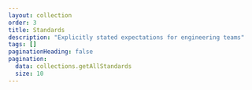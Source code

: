 ```yaml
---
layout: collection
order: 3
title: Standards
description: "Explicitly stated expectations for engineering teams"
tags: []
paginationHeading: false
pagination:
  data: collections.getAllStandards
  size: 10
---
```

